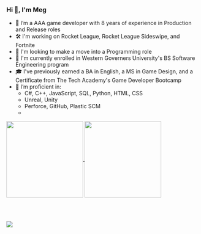 ### Hi 👋, I'm Meg

- 💼 I’m a AAA game developer with 8 years of experience in Production and Release roles
- 🛠️ I'm working on Rocket League, Rocket League Sideswipe, and Fortnite
- 👀 I'm looking to make a move into a Programming role
- 📖 I'm currently enrolled in Western Governers University's BS Software Engineering program
- 🎓 I've previously earned a BA in English, a MS in Game Design, and a Certificate from The Tech Academy's Game Developer Bootcamp
- 🧰 I’m proficient in:
  - C#, C++, JavaScript, SQL, Python, HTML, CSS
  - Unreal, Unity
  - Perforce, GitHub, Plastic SCM
  - 



<a href="https://github.com/megleedev/github-readme-stats">
  <img height=200 align="center" src="https://github-readme-stats.vercel.app/api?username=megleedev&show_icons=true&theme=transparent&rank_icon=github" />
</a>
<a href="https://github.com/megleedev/convoychat">
  <img height=200 align="center" src="https://github-readme-stats.vercel.app/api/top-langs?username=megleedev&layout=compact&langs_count=8&card_width=320" />
</a>

<br><br>

![](https://komarev.com/ghpvc/?username=megleedev)
